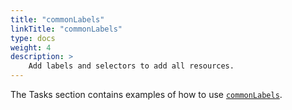 ```yaml
---
title: "commonLabels"
linkTitle: "commonLabels"
type: docs
weight: 4
description: >
    Add labels and selectors to add all resources.
---
```


The Tasks section contains examples of how to use [`commonLabels`](/docs/tasks/labels_and_annotations/).
